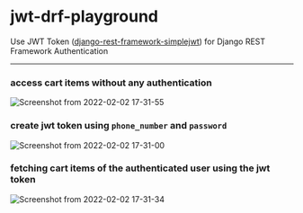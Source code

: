 # jwt-drf-playground

Use JWT Token ([django-rest-framework-simplejwt](https://django-rest-framework-simplejwt.readthedocs.io/en/latest/)) for Django REST Framework Authentication 

---

### access cart items without any authentication
![Screenshot from 2022-02-02 17-31-55](https://user-images.githubusercontent.com/25265451/152150301-fdb108a7-6758-4c10-8297-a953e3eb8a9d.png)

### create jwt token using `phone_number` and `password`
![Screenshot from 2022-02-02 17-31-00](https://user-images.githubusercontent.com/25265451/152150291-8cf0d2fa-230e-44d9-8ddb-7bb3c707267c.png)

### fetching cart items of the authenticated user using the jwt token
![Screenshot from 2022-02-02 17-31-34](https://user-images.githubusercontent.com/25265451/152150297-b7dc5d8d-0305-47c5-b030-986f107c16df.png)

